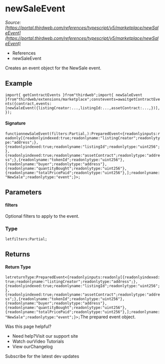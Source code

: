 # newSaleEvent

*Source: [https://portal.thirdweb.com/references/typescript/v5/marketplace/newSaleEvent](https://portal.thirdweb.com/references/typescript/v5/marketplace/newSaleEvent)*

* References
* newSaleEvent

Creates an event object for the NewSale event.

## Example

`import{ getContractEvents }from"thirdweb";import{ newSaleEvent }from"thirdweb/extensions/marketplace";constevents=awaitgetContractEvents({contract,events: [newSaleEvent({listingCreator:...,listingId:...,assetContract:...,})],});`
#### Signature

`functionnewSaleEvent(filters:Partial,):PreparedEvent<{readonlyinputs:readonly[{readonlyindexed:true;readonlyname:"listingCreator";readonlytype:"address";},{readonlyindexed:true;readonlyname:"listingId";readonlytype:"uint256";},{readonlyindexed:true;readonlyname:"assetContract";readonlytype:"address";},{readonlyname:"tokenId";readonlytype:"uint256"},{readonlyname:"buyer";readonlytype:"address"},{readonlyname:"quantityBought";readonlytype:"uint256"},{readonlyname:"totalPricePaid";readonlytype:"uint256"},];readonlyname:"NewSale";readonlytype:"event";}>;`
## Parameters

#### filters

Optional filters to apply to the event.

### Type

`letfilters:Partial;`
## Returns

#### Return Type

`letreturnType:PreparedEvent<{readonlyinputs:readonly[{readonlyindexed:true;readonlyname:"listingCreator";readonlytype:"address";},{readonlyindexed:true;readonlyname:"listingId";readonlytype:"uint256";},{readonlyindexed:true;readonlyname:"assetContract";readonlytype:"address";},{readonlyname:"tokenId";readonlytype:"uint256"},{readonlyname:"buyer";readonlytype:"address"},{readonlyname:"quantityBought";readonlytype:"uint256"},{readonlyname:"totalPricePaid";readonlytype:"uint256"},];readonlyname:"NewSale";readonlytype:"event";}>;`The prepared event object.

Was this page helpful?

* Need help?Visit our support site
* Watch ourVideo Tutorials
* View ourChangelog

Subscribe for the latest dev updates

